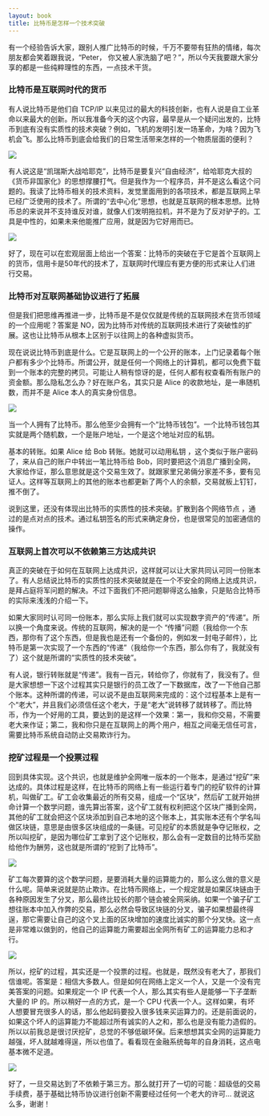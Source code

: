 ```yaml
---
layout: book
title: 比特币是怎样一个技术突破
---
```


有一个经验告诉大家，跟别人推广比特币的时候，千万不要带有狂热的情绪，每次朋友都会笑着跟我说，“Peter，
你又被人家洗脑了吧？”，所以今天我要跟大家分享的都是一些纯粹理性的东西，一点技术干货。

### 比特币是互联网时代的货币

有人说比特币是他们自 TCP/IP
以来见过的最大的科技创新，也有人说是自工业革命以来最大的创新。所以我准备今天的这个内容，最早是从一个疑问出发的，比特币到底有没有实质性的技术突破？例如，飞机的发明引发一场革命，为啥？因为飞机会飞。那么比特币到底会给我们的日常生活带来怎样的一个物质层面的便利？

![](http://peterpic.qiniudn.com/k_h.png)

有人说这是“凯瑞斯大战哈耶克”，比特币是要复兴“自由经济”，给哈耶克大叔的《货币非国家化》的思想撑腰打气。但是我作为一个程序员，并不是这么看这个问题的。我读了比特币相关的技术资料，发觉里面用到的各项技术，都是互联网上早已经广泛使用的技术了。所谓的“去中心化”思想，也就是互联网的根本思想。比特币总的来说并不支持谁反对谁，就像人们发明拖拉机，并不是为了反对驴子的。工具是中性的，如果未来他能推广应用，就是因为它好用而已。

![](http://peterpic.qiniudn.com/tractor_donkey.png)

好了，现在可以在宏观层面上给出一个答案：比特币的突破在于它是首个互联网上的货币，信用卡是50年代的技术了，互联网时代理应有更方便的形式来让人们进行交易。

### 比特币对互联网基础协议进行了拓展

但是我们把思维再推进一步，比特币是不是仅仅就是传统的互联网技术在货币领域的一个应用呢？答案是
NO，因为比特币对传统的互联网技术进行了突破性的扩展。这也让比特币从根本上区别于以往网上的各种虚拟货币。

现在说说比特币到底是什么。它是互联网上的一个公开的账本，上门记录着每个账户都有多少个比特币。所谓公开，就是任何一个网络上的计算机，都可以免费下载到一个账本的完整的拷贝。可能让人稍有惊讶的是，任何人都有权查看所有账户的资金额。那么隐私怎么办？好在账户名，其实只是
Alice 的收款地址，是一串随机数，而并不是 Alice 本人的真实身份信息。

![](http://peterpic.qiniudn.com/leger.png)

当一个人拥有了比特币。那么他至少会拥有一个“比特币钱包”。一个比特币钱包其实就是两个随机数，一个是账户地址，一个是这个地址对应的私钥。

基本的转账。如果 Alice 给 Bob 转账。她就可以动用私钥
，这个类似于账户密码了，来从自己的账户中转出一笔比特币给
Bob，同时要把这个消息广播到全网，大家给作证，那么意思就是这个交易生效了。就跟家里兄弟倆分家差不多，要有见证人。这样等互联网上的其他的账本也都更新了两个人的余额，交易就板上钉钉，推不倒了。

说到这里，还没有体现出比特币的实质性的技术突破。扩散到各个网络节点
，通过的是点对点的技术。通过私钥签名的形式来确定身份，也是很常见的加密通信的操作。

### 互联网上首次可以不依赖第三方达成共识

真正的突破在于如何在互联网上达成共识，这样就可以让大家共同认可同一份账本了。有人总结说比特币的实质性的技术突破就是在一个不安全的网络上达成共识，是拜占庭将军问题的解决。不过下面我们不把问题聊得这么抽象，只是贴合比特币的实际来浅浅的介绍一下。

如果大家同时认可同一份账本，那么实际上我们就可以实现数字资产的“传递”。所以换一个角度来说。传统的互联网，解决的是一个
“传播”问题（我给你一个东西，那你有了这个东西，但是我也是还有一个备份的，例如发一封电子邮件），比特币是第一次实现了一个东西的“传递”（我给你一个东西，那么你有了，我就没有了）这个就是所谓的“实质性的技术突破”。

有人说，银行转账就是“传递”。我有一百元，转给你了，你就有了，我没有了。但是大家想想一下这个过程其实只是银行的员工改了一下数据库，改了一下他自己那个账本。这种所谓的传递，可以说不是由互联网来完成的：这个过程基本上是有一个“老大”，并且我们必须信任这个老大，于是“老大”说转移了就转移了。而比特币，作为一个好用的工具，要达到的是这样一个效果：第一，我和你交易，不需要老大来作证；第二，我和你只是在互联网上的两个用户，相互之间毫无信任可言，需要比特币系统自动防止交易欺诈行为。

### 挖矿过程是一个投票过程

回到具体实现。这个共识，也就是维护全网唯一版本的一个账本，是通过“挖矿”来达成的。具体过程是这样，在比特币的网络上有一些运行着专门的挖矿软件的计算机，叫做矿工。矿工会收集最近的所有交易，组成一个“区块”，然后矿工就开始拼命计算一个数学问题，谁先算出答案，这个矿工就有权利把这个区块广播到全网，其他的矿工就会把这个区块添加到自己本地的这个账本上，其实账本还有个学名叫做区块链，意思是由很多区块组成的一条链。可见挖矿的本质就是争夺记账权，之所以叫挖矿，是因为哪位矿工拿到了这个记账权，那么会有一定数目的比特币奖励给他作为酬劳，这也就是所谓的“挖到了比特币”。

![](http://peterpic.qiniudn.com/mining.png)

矿工每次要算的这个数学问题，是要消耗大量的运算能力的，那么这么做的意义是什么呢。简单来说就是防止欺诈。在比特币网络上，一个规定就是如果区块链由于各种原因发生了分叉，那么最终比较长的那个链会被全网采纳。如果一个骗子矿工想往账本中加入作弊的交易，那么必然会导致区块链的分叉，骗子如果想最终得逞，那它需要让自己的这个叉上面的区块增加的速度比诚实的那个分叉快。这一点是非常难以做到的，他自己的运算能力需要超出全网所有矿工的运算能力总和才行。

![](http://peterpic.qiniudn.com/racing.png)

所以，挖矿的过程，其实还是一个投票的过程。也就是，既然没有老大了，那我们信谁呢。答案是：相信大多数人。但是如何在网络上定义一个人，又是一个没有完美答案的问题。如果规定一个
IP 代表一个人，那么其实有些人是能够一下子垄断大量的 IP
的。所以稍好一点的方式，是一个 CPU
代表一个人。这样如果，有坏人想要冒充很多人的话，那么他起码要投入很多钱来买运算力的。还是前面说的，如果这个坏人的运算能力不能超过所有诚实的人之和，那么也是没有能力造假的。所以以前我总是很讨厌挖矿，总觉的不够低碳环保。后来想想其实全网的运算能力越强，坏人就越难得逞，所以也值了。看看现在金融系统每年的自身消耗，这点电基本微不足道。

![](http://peterpic.qiniudn.com/vote_cup.png)

好了，一旦交易达到了不依赖于第三方。那么就打开了一切的可能：超级低的交易手续费，基于基础比特币协议进行创新不需要经过任何一个老大的许可…
就说这么多，谢谢！


